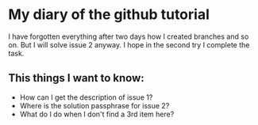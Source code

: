 # My diary of the github tutorial

I have forgotten everything after two days how I created branches and  so on. But I will solve issue 2 anyway. 
I hope in the second try I complete the task.

## This things I want to know: 
* How can I get the description of issue 1?
* Where is the solution passphrase for issue 2?
* What do I do when I don't find a 3rd item here?
